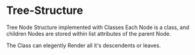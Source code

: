 # Tree-Structure
Tree Node Structure implemented with Classes
Each Node is a class, and children Nodes are stored within list attributes of the parent Node. 

The Class can elegently Render all it's descendents or leaves. 
